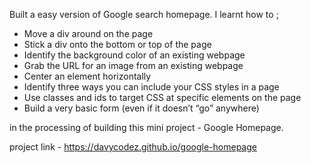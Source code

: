Built a easy version of Google search homepage.
I learnt how to ;

   * Move a div around on the page
   * Stick a div onto the bottom or top of the page
   * Identify the background color of an existing webpage
   * Grab the URL for an image from an existing webpage
   * Center an element horizontally
   * Identify three ways you can include your CSS styles in a page
   * Use classes and ids to target CSS at specific elements on the page
   * Build a very basic form (even if it doesn’t “go” anywhere)

in the processing of building this mini project - Google Homepage.

project link - https://davycodez.github.io/google-homepage